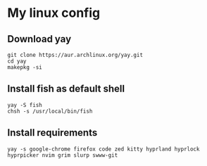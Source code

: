 # My linux config
## Download yay 
```
git clone https://aur.archlinux.org/yay.git
cd yay 
makepkg -si
```
## Install fish as default shell 
```
yay -S fish
chsh -s /usr/local/bin/fish
```
## Install requirements
```
yay -s google-chrome firefox code zed kitty hyprland hyprlock hyprpicker nvim grim slurp swww-git
```
